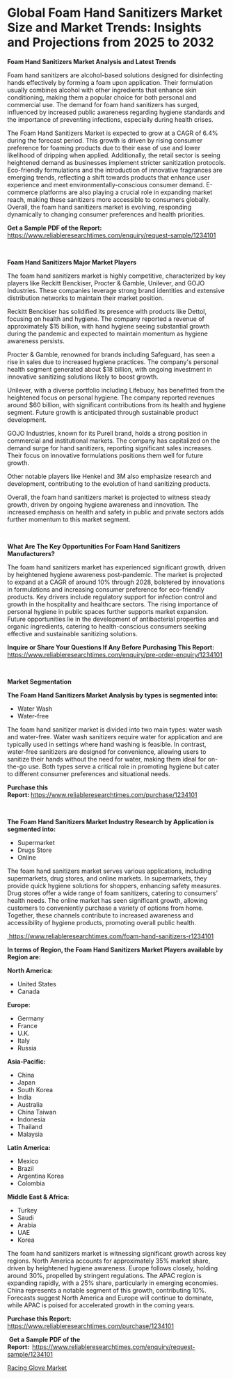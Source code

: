 <p><h1>Global Foam Hand Sanitizers Market Size and Market Trends: Insights and Projections from 2025 to 2032</h1></p><p><strong>Foam Hand Sanitizers Market Analysis and Latest Trends</strong></p>
<p><p>Foam hand sanitizers are alcohol-based solutions designed for disinfecting hands effectively by forming a foam upon application. Their formulation usually combines alcohol with other ingredients that enhance skin conditioning, making them a popular choice for both personal and commercial use. The demand for foam hand sanitizers has surged, influenced by increased public awareness regarding hygiene standards and the importance of preventing infections, especially during health crises.</p><p>The Foam Hand Sanitizers Market is expected to grow at a CAGR of 6.4% during the forecast period. This growth is driven by rising consumer preference for foaming products due to their ease of use and lower likelihood of dripping when applied. Additionally, the retail sector is seeing heightened demand as businesses implement stricter sanitization protocols. Eco-friendly formulations and the introduction of innovative fragrances are emerging trends, reflecting a shift towards products that enhance user experience and meet environmentally-conscious consumer demand. E-commerce platforms are also playing a crucial role in expanding market reach, making these sanitizers more accessible to consumers globally. Overall, the foam hand sanitizers market is evolving, responding dynamically to changing consumer preferences and health priorities.</p></p>
<p><strong>Get a Sample PDF of the Report:&nbsp;</strong> <a href="https://www.reliableresearchtimes.com/enquiry/request-sample/1234101?utm_campaign=2131&utm_medium=2&utm_source=Github&utm_content=ia&utm_term=08022025&utm_id=foam-hand-sanitizers">https://www.reliableresearchtimes.com/enquiry/request-sample/1234101</a></p>
<p>&nbsp;</p>
<p><strong>Foam Hand Sanitizers Major Market Players</strong></p>
<p><p>The foam hand sanitizers market is highly competitive, characterized by key players like Reckitt Benckiser, Procter & Gamble, Unilever, and GOJO Industries. These companies leverage strong brand identities and extensive distribution networks to maintain their market position.</p><p>Reckitt Benckiser has solidified its presence with products like Dettol, focusing on health and hygiene. The company reported a revenue of approximately $15 billion, with hand hygiene seeing substantial growth during the pandemic and expected to maintain momentum as hygiene awareness persists.</p><p>Procter & Gamble, renowned for brands including Safeguard, has seen a rise in sales due to increased hygiene practices. The company's personal health segment generated about $18 billion, with ongoing investment in innovative sanitizing solutions likely to boost growth.</p><p>Unilever, with a diverse portfolio including Lifebuoy, has benefitted from the heightened focus on personal hygiene. The company reported revenues around $60 billion, with significant contributions from its health and hygiene segment. Future growth is anticipated through sustainable product development.</p><p>GOJO Industries, known for its Purell brand, holds a strong position in commercial and institutional markets. The company has capitalized on the demand surge for hand sanitizers, reporting significant sales increases. Their focus on innovative formulations positions them well for future growth.</p><p>Other notable players like Henkel and 3M also emphasize research and development, contributing to the evolution of hand sanitizing products. </p><p>Overall, the foam hand sanitizers market is projected to witness steady growth, driven by ongoing hygiene awareness and innovation. The increased emphasis on health and safety in public and private sectors adds further momentum to this market segment.</p></p>
<p>&nbsp;</p>
<p><strong>What Are The Key Opportunities For Foam Hand Sanitizers Manufacturers?</strong></p>
<p><p>The foam hand sanitizers market has experienced significant growth, driven by heightened hygiene awareness post-pandemic. The market is projected to expand at a CAGR of around 10% through 2028, bolstered by innovations in formulations and increasing consumer preference for eco-friendly products. Key drivers include regulatory support for infection control and growth in the hospitality and healthcare sectors. The rising importance of personal hygiene in public spaces further supports market expansion. Future opportunities lie in the development of antibacterial properties and organic ingredients, catering to health-conscious consumers seeking effective and sustainable sanitizing solutions.</p></p>
<p><strong>Inquire or Share Your Questions If Any Before Purchasing This Report:</strong> <a href="https://www.reliableresearchtimes.com/enquiry/pre-order-enquiry/1234101?utm_campaign=2131&utm_medium=2&utm_source=Github&utm_content=ia&utm_term=08022025&utm_id=foam-hand-sanitizers">https://www.reliableresearchtimes.com/enquiry/pre-order-enquiry/1234101</a></p>
<p>&nbsp;</p>
<p><strong>Market Segmentation</strong></p>
<p><strong>The Foam Hand Sanitizers Market Analysis by types is segmented into:</strong></p>
<p><ul><li>Water Wash</li><li>Water-free</li></ul></p>
<p><p>The foam hand sanitizer market is divided into two main types: water wash and water-free. Water wash sanitizers require water for application and are typically used in settings where hand washing is feasible. In contrast, water-free sanitizers are designed for convenience, allowing users to sanitize their hands without the need for water, making them ideal for on-the-go use. Both types serve a critical role in promoting hygiene but cater to different consumer preferences and situational needs.</p></p>
<p><strong>Purchase this Report:&nbsp;</strong><a href="https://www.reliableresearchtimes.com/purchase/1234101?utm_campaign=2131&utm_medium=2&utm_source=Github&utm_content=ia&utm_term=08022025&utm_id=foam-hand-sanitizers">https://www.reliableresearchtimes.com/purchase/1234101</a></p>
<p>&nbsp;</p>
<p><strong>The Foam Hand Sanitizers Market Industry Research by Application is segmented into:</strong></p>
<p><ul><li>Supermarket</li><li>Drugs Store</li><li>Online</li></ul></p>
<p><p>The foam hand sanitizers market serves various applications, including supermarkets, drug stores, and online markets. In supermarkets, they provide quick hygiene solutions for shoppers, enhancing safety measures. Drug stores offer a wide range of foam sanitizers, catering to consumers’ health needs. The online market has seen significant growth, allowing customers to conveniently purchase a variety of options from home. Together, these channels contribute to increased awareness and accessibility of hygiene products, promoting overall public health.</p></p>
<p><a href="https://www.reliableresearchtimes.com/foam-hand-sanitizers-r1234101?utm_campaign=2131&utm_medium=2&utm_source=Github&utm_content=ia&utm_term=08022025&utm_id=foam-hand-sanitizers">&nbsp;https://www.reliableresearchtimes.com/foam-hand-sanitizers-r1234101</a></p>
<p><strong>In terms of Region, the Foam Hand Sanitizers Market Players available by Region are:</strong></p>
<p>
    <p> <strong> North America: </strong>
        <ul>
            <li>United States</li>
            <li>Canada</li>
        </ul>
        </p> 
    <p> <strong> Europe: </strong>
        <ul>
            <li>Germany</li>
            <li>France</li>
            <li>U.K.</li>
            <li>Italy</li>
            <li>Russia</li>
        </ul>
        </p> 
    <p> <strong> Asia-Pacific: </strong>
        <ul>
            <li>China</li>
            <li>Japan</li>
            <li>South Korea</li>
            <li>India</li>
            <li>Australia</li>
            <li>China Taiwan</li>
            <li>Indonesia</li>
            <li>Thailand</li>
            <li>Malaysia</li>
        </ul>
        </p> 
    <p> <strong> Latin America: </strong>
        <ul>
            <li>Mexico</li>
            <li>Brazil</li>
            <li>Argentina Korea</li>
            <li>Colombia</li>
        </ul>
        </p> 
    <p> <strong> Middle East & Africa: </strong>
        <ul>
            <li>Turkey</li>
            <li>Saudi</li>
            <li>Arabia</li>
            <li>UAE</li>
            <li>Korea</li>
        </ul>
    </p>
    </p>
<p><p>The foam hand sanitizers market is witnessing significant growth across key regions. North America accounts for approximately 35% market share, driven by heightened hygiene awareness. Europe follows closely, holding around 30%, propelled by stringent regulations. The APAC region is expanding rapidly, with a 25% share, particularly in emerging economies. China represents a notable segment of this growth, contributing 10%. Forecasts suggest North America and Europe will continue to dominate, while APAC is poised for accelerated growth in the coming years.</p></p>
<p><strong>Purchase this Report: </strong><a href="https://www.reliableresearchtimes.com/purchase/1234101?utm_campaign=2131&utm_medium=2&utm_source=Github&utm_content=ia&utm_term=08022025&utm_id=foam-hand-sanitizers">https://www.reliableresearchtimes.com/purchase/1234101</a></p>
<p>&nbsp;<strong>Get a Sample PDF of the Report:&nbsp;&nbsp;</strong><a href="https://www.reliableresearchtimes.com/enquiry/request-sample/1234101?utm_campaign=2131&utm_medium=2&utm_source=Github&utm_content=ia&utm_term=08022025&utm_id=foam-hand-sanitizers">https://www.reliableresearchtimes.com/enquiry/request-sample/1234101</a></p>
<p><strong></strong></p>
<p><p><a href="https://github.com/SamiaChowdhury801/Market-Research-Report-List-1/blob/main/racing-glove-market.md?utm_campaign=2131&utm_medium=2&utm_source=Github&utm_content=ia&utm_term=08022025&utm_id=foam-hand-sanitizers">Racing Glove Market</a></p></p>